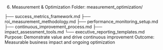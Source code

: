 6. Measurement & Optimization
Folder: measurement_optimization/

├── success_metrics_framework.md
├── roi_measurement_methodology.md
├── performance_monitoring_setup.md
├── continuous_improvement_process.md
├── impact_assessment_tools.md
└── executive_reporting_templates.md
Purpose: Demonstrate value and drive continuous improvement 
Outcome: Measurable business impact and ongoing optimization
